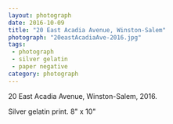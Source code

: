 ```yaml
---
layout: photograph
date: 2016-10-09
title: "20 East Acadia Avenue, Winston-Salem"
photograph: "20eastAcadiaAve-2016.jpg"
tags: 
 - photograph
 - silver gelatin
 - paper negative
category: photograph
---
```

20 East Acadia Avenue, Winston-Salem, 2016.

Silver gelatin print. 8" x 10"